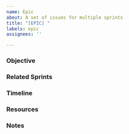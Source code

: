 ```yaml
---
name: Epic
about: A set of issues for multiple sprints
title: "[EPIC] "
labels: epic
assignees: ''

---
```


### Objective
<!-- Describe the objective of this epic -->

### Related Sprints
<!-- List all issues for this epic, sprint issues -->

### Timeline
<!-- Provide a timeline for the epic -->

### Resources
<!-- List any resources required for this epic -->

### Notes
<!-- Additional notes or comments -->
